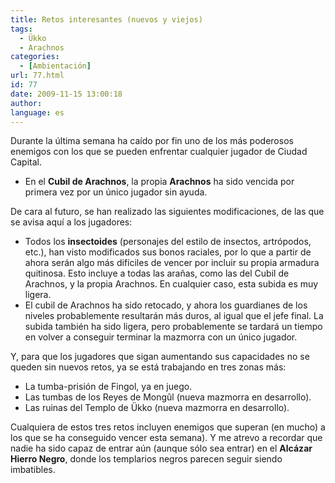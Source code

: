 ```yaml
---
title: Retos interesantes (nuevos y viejos)
tags:
  - Ükko
  - Arachnos
categories:
  - [Ambientación]
url: 77.html
id: 77
date: 2009-11-15 13:00:18
author:
language: es
---
```


Durante la última semana ha caído por fin uno de los más poderosos enemigos con los que se pueden enfrentar cualquier jugador de Ciudad Capital.

*   En el **Cubil de Arachnos**, la propia **Arachnos** ha sido vencida por primera vez por un único jugador sin ayuda.

De cara al futuro, se han realizado las siguientes modificaciones, de las que se avisa aquí a los jugadores:

*   Todos los **insectoides** (personajes del estilo de insectos, artrópodos, etc.), han visto modificados sus bonos raciales, por lo que a partir de ahora serán algo más difíciles de vencer por incluir su propia armadura quitinosa. Esto incluye a todas las arañas, como las del Cubil de Arachnos, y la propia Arachnos. En cualquier caso, esta subida es muy ligera.
*   El cubil de Arachnos ha sido retocado, y ahora los guardianes de los niveles probablemente resultarán más duros, al igual que el jefe final. La subida también ha sido ligera, pero probablemente se tardará un tiempo en volver a conseguir terminar la mazmorra con un único jugador.

Y, para que los jugadores que sigan aumentando sus capacidades no se queden sin nuevos retos, ya se está trabajando en tres zonas más:

*   La tumba-prisión de Fingol, ya en juego.
*   Las tumbas de los Reyes de Mongûl (nueva mazmorra en desarrollo).
*   Las ruinas del Templo de Ükko (nueva mazmorra en desarrollo).

Cualquiera de estos tres retos incluyen enemigos que superan (en mucho) a los que se ha conseguido vencer esta semana). Y me atrevo a recordar que nadie ha sido capaz de entrar aún (aunque sólo sea entrar) en el **Alcázar Hierro Negro**, donde los templarios negros parecen seguir siendo imbatibles.